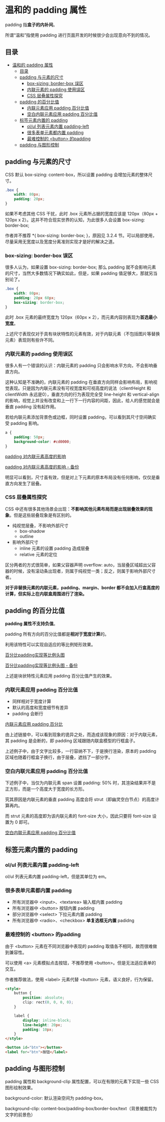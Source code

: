 # 温和的 padding 属性

padding 指**盒子的内补间**。

所谓“温和”指使用 padding 进行页面开发的时候很少会出现意向不到的情况。

## 目录

- [温和的 padding 属性](#温和的-padding-属性)
  - [目录](#目录)
  - [padding 与元素的尺寸](#padding-与元素的尺寸)
    - [box-sizing: border-box 误区](#box-sizing-border-box-误区)
    - [内联元素的 padding 使用误区](#内联元素的-padding-使用误区)
    - [CSS 层叠属性探究](#css-层叠属性探究)
  - [padding 的百分比值](#padding-的百分比值)
    - [内联元素应用 padding 百分比值](#内联元素应用-padding-百分比值)
    - [空白内联元素应用 padding 百分比值](#空白内联元素应用-padding-百分比值)
  - [标签元素内置的 padding](#标签元素内置的-padding)
    - [ol/ul 列表元素内置 padding-left](#olul-列表元素内置-padding-left)
    - [很多表单元素都内置 padding](#很多表单元素都内置-padding)
    - [最难控制的 \<button> 的padding](#最难控制的-button-的padding)
  - [padding 与图形控制](#padding-与图形控制)

## padding 与元素的尺寸

CSS 默认 box-sizing: content-box，所以设置 padding 会增加元素的整体尺寸。

```css
.box {
    width: 80px;
    padding: 20px;
}
```

如果不考虑其他 CSS 干扰，此时 .box 元素所占据的宽度应该是 120px（80px + 120px x 2）。这并不符合现实世界的认知，为此很多人会设置 box-sizing: border-box;

作者并不推荐 *{ box-sizing: border-box; }，原因见 3.2.4 节。可以局部使用，尽量采用无宽度以及宽度分离准则实现才是好的解决之道。

### box-sizing: border-box 误区

很多人认为，如果设置 box-sizing: border-box; 那么 padding 就不会影响元素的尺寸，当然大多数情况下确实如此，但是，如果 padding 值足够大，那就另当别论了。

```css
.box {
    width: 80px;
    padding: 20px 60px;
    box-sizing: border-box;
}
```

此时 .box 元素的最终宽度为 120px（60px × 2），而元素内容则表现为**首选最小宽度**。

上述尺寸表现仅对于具有块状特性的元素有效，对于内联元素（不包括图片等替换元素）表现则有些许不同。

### 内联元素的 padding 使用误区

很多人有一个错误的认识：内联元素的 padding 只会影响水平方向，不会影响垂直方向。

这种认知是不准确的，内联元素的 padding 在垂直方向同样会影响布局，影响视觉表现。只是因为内联元素没有可视宽度和可视高度的说法（clientHeight 和 clientWidth 永远是0），垂直方向的行为表现完全受 line-height 和 vertical-align 的影响，视觉上并没有改变和上一行下一行内容的间距，因此，给人的感觉就会是垂直 padding 没有起作用。

若给内联元素添加背景色或边框，同时设置 padding，可以看到其尺寸空间确实受 padding 影响。

```css
a {
    padding: 50px;
    background-color: #cd0000;
}
```

[padding 对内联元素高度的影响](https://demo.cssworld.cn/4/2-1.php)

[padding 对内联元素高度的影响 - 备份](/demo/06-padding%20对内联元素高度的影响.html)

明显可以看到，尺寸虽有效，但是对上下元素的原本布局没有任何影响，仅仅是垂直方向发生了层叠。

### CSS 层叠属性探究

CSS 中还有很多其他场景会出现：**不影响其他元素布局而是出现层叠效果的现象**。但是这些层叠现象是有区别的。

- 纯视觉层叠，不影响外部尺寸
  - box-shadow
  - outline
- 影响外部尺寸
  - inline 元素的设置 padding 造成层叠
  - relative 元素的定位

区分两者的方式很简单，如果父容器声明 overflow: auto，当层叠区域超出父容器的时候，没有滚动条出现者，则属于纯视觉一类；反之，则属于影响外部尺寸者。

**对于非替换元素的内联元素，padding、margin、border 都不会加入行盒高度的计算，但实际上在内联盒周围进行了渲染。**

## padding 的百分比值

**padding 属性不支持负值**。

padding 所有方向的百分比值都是**相对于宽度计算**的。

利用该特性可以实现自适应的等比例矩形效果。

[百分比padding实现等比例头图](https://demo.cssworld.cn/4/2-3.php)

[百分比padding实现等比例头图 - 备份](demo/08-百分比padding实现等比例头图.html)

上述是块状特性元素应用 padding 百分比值产生的效果。

### 内联元素应用 padding 百分比值

- 同样相对于宽度计算
- 默认的高度和宽度细节有差异
- padding 会断行

[内联元素应用 padding 百分比](demo/09-内联元素应用%20padding%20百分比.html)

由上述链接中，可以看到现象的诡异之处，而造成该现象的原因：对于内联元素，其 padding 是会断的，即 padding 区域跟随内联盒模型的行框盒子。

上述例子中，由于文字比较多，一行容纳不下，于是换行渲染，原本的 padding 区域也随着行框盒子换行，由于层叠，遮挡了一部分字。

### 空白内联元素应用 padding 百分比值

下述例子中，当仅为内联元素 span 设置 padding: 50% 时，其渲染结果并不是正方形，而是一个高度大于宽度的长方形。

究其原因是内联元素的垂直 padding 高度会将 strut（即幽灵空白节点）的高度计算再内。

而 strut 元素的高度即为该内联元素的 font-size 大小，因此只要将 font-size 设置为 0 即可。

[空白内联元素应用 padding 百分比值](/demo/10-空内联元素的%20padding%20百分比设置.html)

## 标签元素内置的 padding

### ol/ul 列表元素内置 padding-left

ol/ul 列表元素内置 padding-left，但是其单位为 em。

### 很多表单元素都内置 padding

- 所有浏览器中 \<input>、\<textarea> 输入框内置 padding
- 所有浏览器中 \<button> 按钮内置 padding
- 部分浏览器中 \<select> 下拉元素内置 padding
- 所有浏览器中 \<radio>、\<checkbox> **单复选框无内置** padidng

### 最难控制的 \<button> 的padding

由于 \<button> 元素在不同浏览器中表现的 padding 取值各不相同，故而很难做到兼容性。

可以使用 \<a> 元素模拟点击按钮，不推荐使用 \<button>。但是无法适应表单的交互。

作者推荐做法，使用 \<label> 元素代替 \<button> 元素，语义良好，行为保留。

```html
<style>
    button {
        position: absolute;
        clip: rect(0, 0, 0, 0);
    }

    label {
        display: inline-block;
        line-height: 20px;
        padding: 10px;
    }
</style>

<button id="btn"></button>
<label for="btn">按钮</label>
```

## padding 与图形控制

padding 属性和 background-clip 属性配置，可以在有限的元素下实现一些 CSS 图形绘制效果。

background-color: 默认渲染空间为 padding-box。

background-clip: content-box/padding-box/border-box/text（背景被裁剪为文字的前景色）
